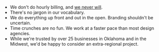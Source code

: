 - We don't do hourly billing, and [we never will](//jonathanstark.com/how-i-realized-that-hourly-billing-is-nuts).
- There's no jargon in our vocabulary.
- We do everything up front and out in the open. Branding shouldn't be uncertain.
- Time crunches are no fun. We work at a faster pace than most design agencies.
- While we're trusted by over 25 businesses in Oklahoma and in the Midwest, we'd be happy to consider an extra-regional project.
